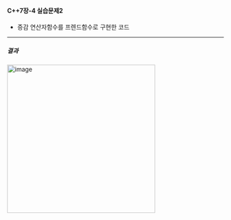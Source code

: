 #### C++7장-4 실습문제2
  * 증감 연산자함수를 프렌드함수로 구현한 코드

---
##### 결과
<img width="344" alt="image" src="https://github.com/user-attachments/assets/81809ad8-6f8d-42ca-9608-1dcdf8b8f0c9">
